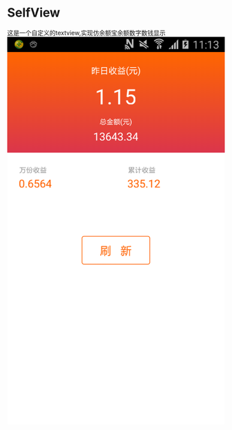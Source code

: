 # SelfView
这是一个自定义的textview,实现仿余额宝余额数字数钱显示
![image](https://github.com/zzx752904457/SelfView/blob/master/app/src/main/res/mipmap-xxxhdpi/img_description.png)
